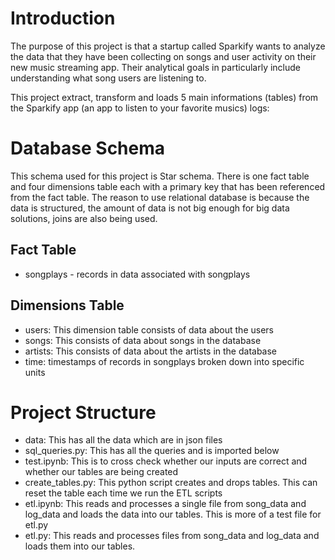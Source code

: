 # Introduction

The purpose of this project is that a startup called Sparkify wants to analyze the data that they have been collecting on songs and user activity on their new music streaming app. Their analytical goals in particularly include understanding what song users are listening to. 

This project extract, transform and loads 5 main informations (tables) from the Sparkify app (an app to listen to your favorite musics) logs:

# Database Schema
This schema used for this project is Star schema. There is one fact table and four dimensions table each with a primary key that has been referenced from the fact table. The reason to use relational database  is because the data is structured, the amount of data is not big enough for big data solutions, joins are also being used.

## Fact Table
- songplays - records in data associated with songplays

## Dimensions Table
- users: This dimension table consists of data about the users
- songs: This consists of data about songs in the database
- artists: This consists of data about the artists in the database
- time: timestamps of records in songplays broken down into specific units

# Project Structure
- data: This has all the data which are in json files
- sql_queries.py: This has all the queries and is imported below
- test.ipynb: This is to cross check whether our inputs are correct and whether our tables are being created 
- create_tables.py: This python script creates and drops tables. This can reset the table each time we run the ETL scripts
- etl.ipynb: This reads and processes a single file from song_data and log_data and loads the data into our tables. This is more of a test file for etl.py
- etl.py: This reads and processes files from song_data and log_data and loads them into our tables.




